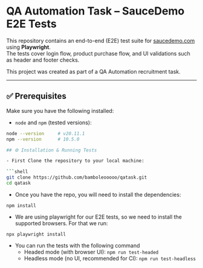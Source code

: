 # QA Automation Task – SauceDemo E2E Tests

This repository contains an end-to-end (E2E) test suite for [saucedemo.com](https://www.saucedemo.com/) using **Playwright**.  
The tests cover login flow, product purchase flow, and UI validations such as header and footer checks.

This project was created as part of a QA Automation recruitment task.

---

## ✅ Prerequisites

Make sure you have the following installed:

- `node` and `npm` (tested versions):

````sh
node --version     # v20.11.1
npm --version      # 10.5.0

## ⚙️ Installation & Running Tests

- First Clone the repository to your local machine:

```shell
git clone https://github.com/bamboleooooo/qatask.git
cd qatask
````

- Once you have the repo, you will need to install the dependencies:

```shell
npm install
```

- We are using playwright for our E2E tests, so we need to install the supported browsers. For that we run:

```shell
npx playwright install
```

- You can run the tests with the following command
  - Headed mode (with browser UI): `npm run test-headed`
  - Headless mode (no UI, recommended for CI): `npm run test-headless`
